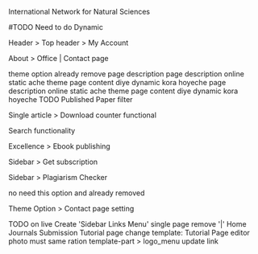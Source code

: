 International Network for Natural Sciences


#TODO Need to do Dynamic
<!-- Header > Header Top Right Settings to Theme Options General Settings  -->
Header > Top header > My Account
<!-- Home > Banner section (online static) -->
<!-- Home > About section unique feature list -->
<!-- Home > Feature section  -->
<!-- Home > For Author section  -->
<!-- Home > Why choose section  -->
<!-- Home > Announcement slider section  -->
<!-- Home > Global editor slider section  -->
<!-- Home > Counter section  title, descripton -->
<!-- Home > Latest paper section  most popular sidebar accordion -->
<!-- Home > Published Issue slider section > new custom post -->
<!-- Home > INNSPub Journal slider section > from jounal post type -->

About > Office | Contact page
<!-- Current issue query update to one month -->
<!-- Journals > Affiliated Journal --> theme option already remove page description 
<!-- Journals > Editorial Board --> page description online static ache theme page content diye dynamic kora hoyeche
<!-- Authors > Author Instruction --> page description online static ache theme page content diye dynamic kora hoyeche
<!-- 5 Journal details template > done(5 journal) --> TODO Published Paper filter 
<!-- Board Members -->
<!-- single member > Publications list design update dynamic content -->
<!-- Archive > INNSPub Library remove sql query to qp query -->
Single article > Download counter functional

Search functionality

Excellence > Ebook publishing
<!-- Tutorials > FAQs -->
Sidebar > Get subscription
<!-- Sidebar > Indexed In -->
<!-- Sidebar > Member In -->
Sidebar > Plagiarism Checker
<!-- Theme Option > Affilated page settings --> no need this option and already removed
<!-- Theme Option > Single journal settings -->
Theme Option > Contact page setting


TODO on live
Create 'Sidebar Links Menu'
single page remove '|' Home Journals Submission
Tutorial page change template: Tutorial Page
editor photo must same ration
template-part > logo_menu update link